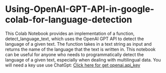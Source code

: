 # Using-OpenAI-GPT-API-in-google-colab-for-language-detection
This Colab Notebook provides an implementation of a function, detect_language_text, which uses the OpenAI GPT API to detect the language of a given text. The function takes in a text string as input and returns the name of the language that the text is written in. This notebook can be useful for anyone who needs to programmatically detect the language of a given text, especially when dealing with multilingual data. You will need a key use use ChatGpt:
[Click here for get openai.api_key  ](https://platform.openai.com/account/api-keys)